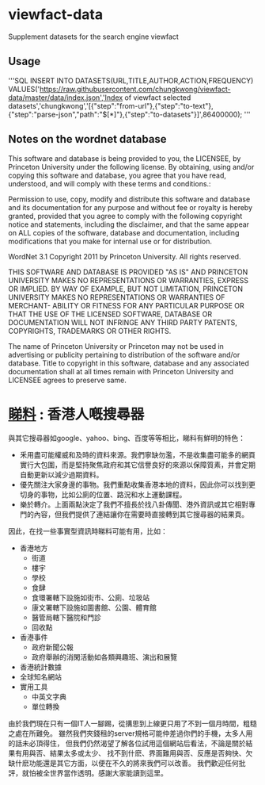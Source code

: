 # viewfact-data

Supplement datasets for the search engine viewfact

## Usage

'''SQL
INSERT INTO DATASETS(URL,TITLE,AUTHOR,ACTION,FREQUENCY) VALUES('https://raw.githubusercontent.com/chungkwong/viewfact-data/master/data/index.json','Index of viewfact selected datasets','chungkwong','[{"step":"from-url"},{"step":"to-text"},{"step":"parse-json","path":"$[*]"},{"step":"to-datasets"}]',86400000);
'''

## Notes on the wordnet database

This software and database is being provided to you, the LICENSEE, by
Princeton University under the following license.  By obtaining, using
and/or copying this software and database, you agree that you have
read, understood, and will comply with these terms and conditions.:

Permission to use, copy, modify and distribute this software and
database and its documentation for any purpose and without fee or
royalty is hereby granted, provided that you agree to comply with
the following copyright notice and statements, including the disclaimer,
and that the same appear on ALL copies of the software, database and
documentation, including modifications that you make for internal
use or for distribution.

WordNet 3.1 Copyright 2011 by Princeton University.  All rights reserved.

THIS SOFTWARE AND DATABASE IS PROVIDED "AS IS" AND PRINCETON
UNIVERSITY MAKES NO REPRESENTATIONS OR WARRANTIES, EXPRESS OR
IMPLIED.  BY WAY OF EXAMPLE, BUT NOT LIMITATION, PRINCETON
UNIVERSITY MAKES NO REPRESENTATIONS OR WARRANTIES OF MERCHANT-
ABILITY OR FITNESS FOR ANY PARTICULAR PURPOSE OR THAT THE USE
OF THE LICENSED SOFTWARE, DATABASE OR DOCUMENTATION WILL NOT
INFRINGE ANY THIRD PARTY PATENTS, COPYRIGHTS, TRADEMARKS OR
OTHER RIGHTS.

The name of Princeton University or Princeton may not be used in
advertising or publicity pertaining to distribution of the software
and/or database.  Title to copyright in this software, database and
any associated documentation shall at all times remain with
Princeton University and LICENSEE agrees to preserve same.

# [睇料](https://www.viewfact.org) : 香港人嘅搜尋器

與其它搜尋器如google、yahoo、bing、百度等等相比，睇料有鮮明的特色：

- 釆用盡可能權威和及時的資料來源。我們寧缺勿濫，不是收集盡可能多的網頁實行大包圍，而是堅持聚焦政府和其它信譽良好的來源以保障質素，并會定期自動更新以減少過期資料。
- 優先關注大家身邊的事物。我們重點收集香港本地的資料，因此你可以找到更切身的事物，比如公廁的位置、路況和水上運動課程。
- 樂於轉介。上面兩點決定了我們不擅長於找八卦傳聞、港外資訊或其它相對專門的內容，但我們提供了連結讓你在需要時直接轉到其它搜尋器的結果頁。

因此，在找一些事實型資訊時睇料可能有用，比如：

- 香港地方
    - 街道
    - 樓宇
    - 學校
    - 食肆
    - 食環署轄下設施如街市、公廁、垃圾站
    - 康文署轄下設施如圖書館、公園、體育館
    - 醫管局轄下醫院和門診
    - 回收點
- 香港事件
    - 政府新聞公報
    - 政府舉辦的消閑活動如各類興趣班、演出和展覽
- 香港統計數據
- 全球知名網站
- 實用工具
    - 中英文字典
    - 單位轉換

由於我們現在只有一個IT人一腳踢，從搆思到上線更只用了不到一個月時間，粗糙之處在所難免。
雖然我們夾錢租的server規格可能仲差過你們的手機，太多人用的話未必頂得住，
但我們仍然渴望了解各位試用這個網站后看法，不論是關於結果有用與否、結果太多或太少、
找不到什麽、界面難用與否、反應是否夠快、欠缺什麽功能還是其它方面，以便在不久的將來我們可以改善。
我們歡迎任何批評，就怕被全世界當作透明。感謝大家能讀到這里。